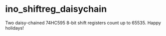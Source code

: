 # ino_shiftreg_daisychain
Two daisy-chained 74HC595 8-bit shift registers count up to 65535. Happy holidays!
